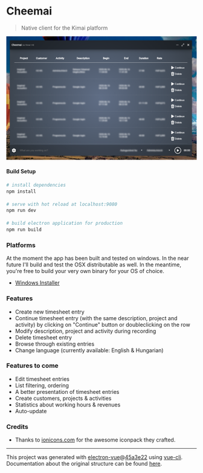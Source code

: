# Cheemai

> Native client for the Kimai platform

![Cheemai preview](src/renderer/assets/Preview.png "Cheemai: a native Kimai client")

#### Build Setup

``` bash
# install dependencies
npm install

# serve with hot reload at localhost:9080
npm run dev

# build electron application for production
npm run build
```

### Platforms

At the moment the app has been built and tested on windows. In the near future I'll build and test the OSX distributable 
as well. In the meantime, you're free to build your very own binary for your OS of choice.

* [Windows Installer](https://www.szabogabor.net/download/Cheemai-latest-setup.exe)

### Features

* Create new timesheet entry
* Continue timesheet entry (with the same description, project and activity) by clicking on "Continue" button or doubleclicking on the row
* Modify description, project and activity during recording
* Delete timesheet entry
* Browse through existing entries
* Change language (currently available: English & Hungarian)

### Features to come

* Edit timesheet entries
* List filtering, ordering
* A better presentation of timesheet entries
* Create customers, projects & activities
* Statistics about working hours & revenues
* Auto-update

### Credits

 * Thanks to [ionicons.com](http://ionicons.com/) for the awesome iconpack they crafted.

---

This project was generated with [electron-vue](https://github.com/SimulatedGREG/electron-vue)@[45a3e22](https://github.com/SimulatedGREG/electron-vue/tree/45a3e224e7bb8fc71909021ccfdcfec0f461f634) using [vue-cli](https://github.com/vuejs/vue-cli). Documentation about the original structure can be found [here](https://simulatedgreg.gitbooks.io/electron-vue/content/index.html).
